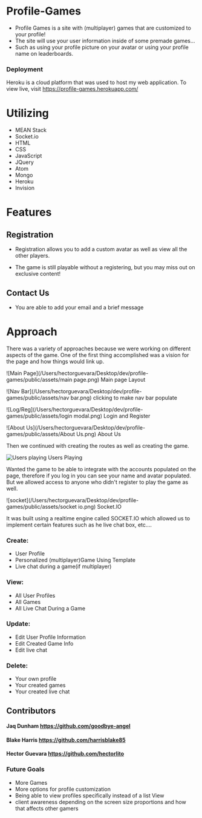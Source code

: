 # Profile-Games
- Profile Games is a site with (multiplayer) games that are customized to your profile!
- The site will use your user information inside of some premade games...
- Such as using your profile picture on your avatar or using your profile name on leaderboards.

### Deployment

Heroku is a cloud platform that was used to host my web application. To view live, visit https://profile-games.herokuapp.com/

# Utilizing
 - MEAN Stack
 - Socket.io
 - HTML
 - CSS
 - JavaScript
 - JQuery
 - Atom
 - Mongo
 - Heroku
 - Invision

# Features

## Registration
- Registration allows you to add a custom avatar as well as view all the other players.

- The game is still playable without a registering, but you may miss out on exclusive content!

## Contact Us

- You are able to add your email and a brief message

# Approach

There was a variety of approaches because we were working on different aspects of the game. One of the first thing accomplished was a vision for the page and how things would link up.

![Main Page](/Users/hectorguevara/Desktop/dev/profile-games/public/assets/main page.png)
Main page Layout

![Nav Bar](/Users/hectorguevara/Desktop/dev/profile-games/public/assets/nav bar.png)
clicking to make nav bar populate

![Log/Reg](/Users/hectorguevara/Desktop/dev/profile-games/public/assets/login modal.png)
Login and Register

![About Us](/Users/hectorguevara/Desktop/dev/profile-games/public/assets/About Us.png)
About Us

Then we continued with creating the routes as well as creating the game.

![Users playing](/Users/hectorguevara/Desktop/dev/profile-games/public/assets/users.png)
Users Playing

Wanted the game to be able to integrate with the accounts populated on the page, therefore if you log in you can see your name and avatar populated. But we allowed access to anyone who didn't register to play the game as well.

![socket](/Users/hectorguevara/Desktop/dev/profile-games/public/assets/socket io.png)
Socket.IO

It was built using a realtime engine called SOCKET.IO which allowed us to implement certain features such as he live chat box, etc....

### Create:
 - User Profile
 - Personalized (multiplayer)Game Using Template
 - Live chat during a game(if multiplayer)

### View:
 - All User Profiles
 - All Games
 - All Live Chat During a Game

### Update:
 - Edit User Profile Information
 - Edit Created Game Info
 - Edit live chat

### Delete:
 - Your own profile
 - Your created games
 - Your created live chat

## Contributors
#### Jaq Dunham https://github.com/goodbye-angel
#### Blake Harris https://github.com/harrisblake85
#### Hector Guevara https://github.com/hectorlito

### Future Goals
- More Games
- More options for profile customization
- Being able to view profiles specifically instead of a list View
- client awareness depending on the screen size proportions and how that affects other gamers
